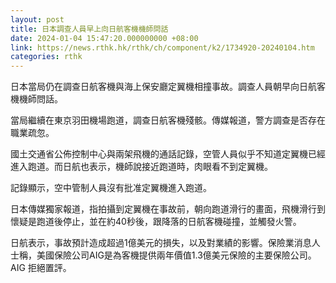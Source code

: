 ```yaml
---
layout: post
title: 日本調查人員早上向日航客機機師問話
date: 2024-01-04 15:47:20.000000000 +08:00
link: https://news.rthk.hk/rthk/ch/component/k2/1734920-20240104.htm
categories: rthk
---
```


日本當局仍在調查日航客機與海上保安廳定翼機相撞事故。調查人員朝早向日航客機機師問話。

當局繼續在東京羽田機場跑道，調查日航客機殘骸。傳媒報道，警方調查是否存在職業疏忽。

國土交通省公佈控制中心與兩架飛機的通話記錄，空管人員似乎不知道定翼機已經進入跑道。而日航也表示，機師說接近跑道時，肉眼看不到定翼機。

記錄顯示，空中管制人員沒有批准定翼機進入跑道。

日本傳媒獨家報道，指拍攝到定翼機在事故前，朝向跑道滑行的畫面，飛機滑行到懷疑是跑道後停止，並在約40秒後，跟降落的日航客機碰撞，並觸發火警。

日航表示，事故預計造成超過1億美元的損失，以及對業績的影響。保險業消息人士稱，美國保險公司AIG是為客機提供兩年價值1.3億美元保險的主要保險公司。AIG 拒絕置評。
